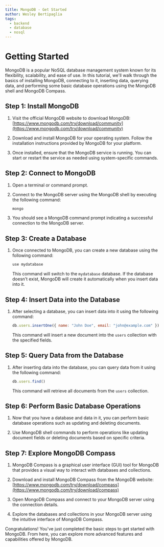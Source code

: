 ```yaml
---
title: MongoDB - Get Started
author: Wesley Bertipaglia
tags:
  - backend
  - database
  - nosql
---
```

# Getting Started

MongoDB is a popular NoSQL database management system known for its flexibility, scalability, and ease of use. In this tutorial, we'll walk through the basics of installing MongoDB, connecting to it, inserting data, querying data, and performing some basic database operations using the MongoDB shell and MongoDB Compass.

## Step 1: Install MongoDB

1. Visit the official MongoDB website to download MongoDB: [https://www.mongodb.com/try/download/community](https://www.mongodb.com/try/download/community)

2. Download and install MongoDB for your operating system. Follow the installation instructions provided by MongoDB for your platform.

3. Once installed, ensure that the MongoDB service is running. You can start or restart the service as needed using system-specific commands.

## Step 2: Connect to MongoDB

1. Open a terminal or command prompt.

2. Connect to the MongoDB server using the MongoDB shell by executing the following command:

    ```bash
    mongo
    ```

3. You should see a MongoDB command prompt indicating a successful connection to the MongoDB server.

## Step 3: Create a Database

1. Once connected to MongoDB, you can create a new database using the following command:

    ```javascript
    use mydatabase
    ```

   This command will switch to the `mydatabase` database. If the database doesn't exist, MongoDB will create it automatically when you insert data into it.

## Step 4: Insert Data into the Database

1. After selecting a database, you can insert data into it using the following command:

    ```javascript
    db.users.insertOne({ name: "John Doe", email: "john@example.com" })
    ```

   This command will insert a new document into the `users` collection with the specified fields.

## Step 5: Query Data from the Database

1. After inserting data into the database, you can query data from it using the following command:

    ```javascript
    db.users.find()
    ```

   This command will retrieve all documents from the `users` collection.

## Step 6: Perform Basic Database Operations

1. Now that you have a database and data in it, you can perform basic database operations such as updating and deleting documents.

2. Use MongoDB shell commands to perform operations like updating document fields or deleting documents based on specific criteria.

## Step 7: Explore MongoDB Compass

1. MongoDB Compass is a graphical user interface (GUI) tool for MongoDB that provides a visual way to interact with databases and collections.

2. Download and install MongoDB Compass from the MongoDB website: [https://www.mongodb.com/try/download/compass](https://www.mongodb.com/try/download/compass)

3. Open MongoDB Compass and connect to your MongoDB server using the connection details.

4. Explore the databases and collections in your MongoDB server using the intuitive interface of MongoDB Compass.

Congratulations! You've just completed the basic steps to get started with MongoDB. From here, you can explore more advanced features and capabilities offered by MongoDB.
